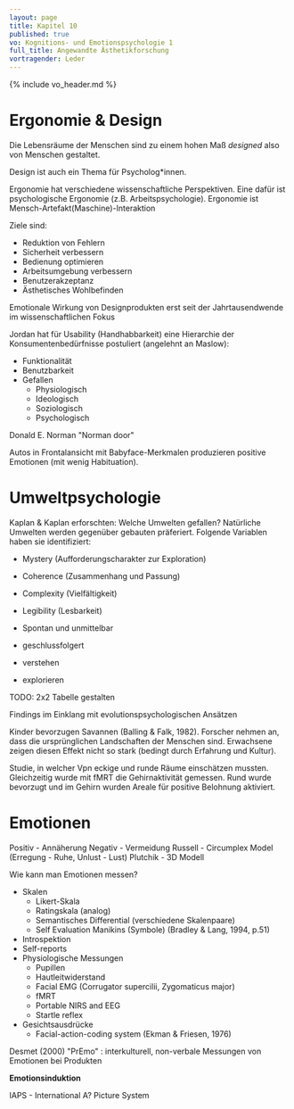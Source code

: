 ```yaml
---
layout: page
title: Kapitel 10
published: true
vo: Kognitions- und Emotionspsychologie 1
full_title: Angewandte Ästhetikforschung
vortragender: Leder
---
```


{% include vo_header.md %}

# Ergonomie & Design

Die Lebensräume der Menschen sind zu einem hohen Maß _designed_ also von Menschen gestaltet.

Design ist auch ein Thema für Psycholog*innen.

Ergonomie hat verschiedene wissenschaftliche Perspektiven. Eine dafür ist psychologische Ergonomie (z.B. Arbeitspsychologie).
Ergonomie ist Mensch-Artefakt(Maschine)-Interaktion

Ziele sind:
* Reduktion von Fehlern
* Sicherheit verbessern
* Bedienung optimieren
* Arbeitsumgebung verbessern
* Benutzerakzeptanz
* Ästhetisches Wohlbefinden

Emotionale Wirkung von Designprodukten erst seit der Jahrtausendwende im wissenschaftlichen Fokus

Jordan hat für Usability (Handhabbarkeit) eine Hierarchie der Konsumentenbedürfnisse postuliert (angelehnt an Maslow):
* Funktionalität
* Benutzbarkeit
* Gefallen
  * Physiologisch
  * Ideologisch
  * Soziologisch
  * Psychologisch

Donald E. Norman "Norman door"

Autos in Frontalansicht mit Babyface-Merkmalen produzieren positive Emotionen (mit wenig Habituation).

# Umweltpsychologie


Kaplan & Kaplan erforschten: Welche Umwelten gefallen? Natürliche Umwelten werden gegenüber gebauten präferiert. Folgende Variablen haben sie identifiziert:
* Mystery (Aufforderungscharakter zur Exploration)
* Coherence (Zusammenhang und Passung)
* Complexity (Vielfältigkeit)
* Legibility (Lesbarkeit)


* Spontan und unmittelbar
* geschlussfolgert
* verstehen
* explorieren

TODO: 2x2 Tabelle gestalten

Findings im Einklang mit evolutionspsychologischen Ansätzen

Kinder bevorzugen Savannen (Balling & Falk, 1982). Forscher nehmen an, dass die ursprünglichen Landschaften der Menschen sind. Erwachsene zeigen diesen Effekt nicht so stark (bedingt durch Erfahrung und Kultur).

Studie, in welcher Vpn eckige und runde Räume einschätzen mussten. Gleichzeitig wurde mit fMRT die Gehirnaktivität gemessen. Rund wurde bevorzugt und im Gehirn wurden Areale für positive Belohnung aktiviert.

# Emotionen

Positiv - Annäherung
Negativ - Vermeidung
Russell - Circumplex Model (Erregung - Ruhe, Unlust - Lust)
Plutchik - 3D Modell

Wie kann man Emotionen messen?
* Skalen
  * Likert-Skala
  * Ratingskala (analog)
  * Semantisches Differential (verschiedene Skalenpaare)
  * Self Evaluation Manikins (Symbole) (Bradley & Lang, 1994, p.51)
* Introspektion
* Self-reports
* Physiologische Messungen
  * Pupillen
  * Hautleitwiderstand
  * Facial EMG (Corrugator supercilii, Zygomaticus major)
  * fMRT
  * Portable NIRS and EEG
  * Startle reflex
* Gesichtsausdrücke
  * Facial-action-coding system (Ekman & Friesen, 1976)

Desmet (2000) "PrEmo" : interkulturell, non-verbale Messungen von Emotionen bei Produkten

**Emotionsinduktion**

IAPS - International A? Picture System 
